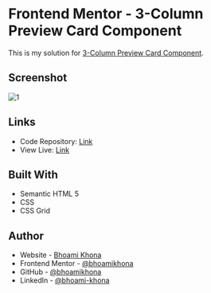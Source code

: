 # Frontend Mentor - 3-Column Preview Card Component

This is my solution for [3-Column Preview Card Component](https://www.frontendmentor.io/challenges/3column-preview-card-component-pH92eAR2-).

## Screenshot

![1](https://user-images.githubusercontent.com/50435319/237004738-98c2efaa-73a2-4e54-9b90-929aa0d767aa.PNG)

## Links

- Code Repository: [Link](https://github.com/bhoamikhona/frontend-mentor-challenges/tree/main/3-column-preview-card-component-main)
- View Live: [Link](https://bhoamikhona.github.io/frontend-mentor-challenges/3-column-preview-card-component-main/index.html)

## Built With

- Semantic HTML 5
- CSS
- CSS Grid

## Author

- Website - [Bhoami Khona](https://bhoamikhona.github.io/bhoami-khona-website/)
- Frontend Mentor - [@bhoamikhona](https://www.frontendmentor.io/profile/bhoamikhona)
- GitHub - [@bhoamikhona](https://github.com/bhoamikhona)
- LinkedIn - [@bhoami-khona](https://www.linkedin.com/in/bhoami-khona/)
